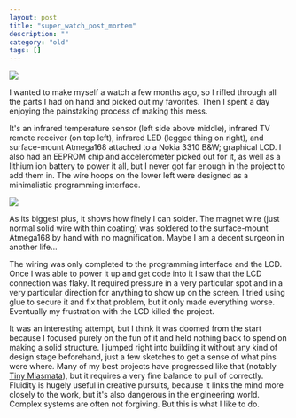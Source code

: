 ```yaml
---
layout: post
title: "super_watch_post_mortem"
description: ""
category: "old"
tags: []
---
```



[![](http://www.hackniac.com/blog/wp-content/uploads/2012/01/watch_back-1024x980.jpg)](http://www.hackniac.com/blog/wp-content/uploads/2012/01/watch_back.jpg)

I wanted to make myself a watch a few months ago, so I rifled through all the parts I had on hand and picked out my favorites. Then I spent a day enjoying the painstaking process of making this mess.

<!--more-->

It's an infrared temperature sensor (left side above middle), infrared TV remote receiver (on top left), infrared LED (legged thing on right), and surface-mount Atmega168 attached to a Nokia 3310 B&W; graphical LCD. I also had an EEPROM chip and accelerometer picked out for it, as well as a lithium ion battery to power it all, but I never got far enough in the project to add them in. The wire hoops on the lower left were designed as a minimalistic programming interface.

[![](http://www.hackniac.com/blog/wp-content/uploads/2012/01/processor_connect2_lowres.jpg)](http://www.hackniac.com/blog/wp-content/uploads/2012/01/processor_connect2_lowres.jpg)

As its biggest plus, it shows how finely I can solder. The magnet wire (just normal solid wire with thin coating) was soldered to the surface-mount Atmega168 by hand with no magnification. Maybe I am a decent surgeon in another life...

The wiring was only completed to the programming interface and the LCD. Once I was able to power it up and get code into it I saw that the LCD connection was flaky. It required pressure in a very particular spot and in a very particular direction for anything to show up on the screen. I tried using glue to secure it and fix that problem, but it only made everything worse. Eventually my frustration with the LCD killed the project.

It was an interesting attempt, but I think it was doomed from the start because I focused purely on the fun of it and held nothing back to spend on making a solid structure. I jumped right into building it without any kind of design stage beforehand, just a few sketches to get a sense of what pins were where. Many of my best projects have progressed like that (notably [Tiny Miasmata](http://www.hackniac.com/posts/tiny-miasmata.html)), but it requires a very fine balance to pull of correctly. Fluidity is hugely useful in creative pursuits, because it links the mind more closely to the work, but it's also dangerous in the engineering world. Complex systems are often not forgiving. But this is what I like to do.
